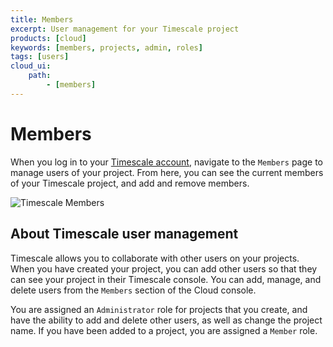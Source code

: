 ```yaml
---
title: Members
excerpt: User management for your Timescale project
products: [cloud]
keywords: [members, projects, admin, roles]
tags: [users]
cloud_ui:
    path:
        - [members]
---
```


# Members

When you log in to your [Timescale account][cloud-login], navigate to the
`Members` page to manage users of your project. From here, you can see the
current members of your Timescale project, and add and remove members.

<img class="main-content__illustration"
width={1375} height={944}
src="https://assets.timescale.com/docs/images/tsc-users-list.webp"
alt="Timescale Members"/>

## About Timescale user management

Timescale allows you to collaborate with other users on your projects.
When you have created your project, you can add other users so that they can see
your project in their Timescale console. You can add, manage, and delete
users from the `Members` section of the Cloud console.

You are assigned an `Administrator` role for projects that you create,
and have the ability to add and delete other users, as well as change the
project name. If you have been added to a project, you are assigned a `Member`
role.

[cloud-login]: https://console.cloud.timescale.com/
